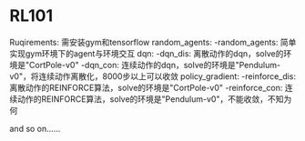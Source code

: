 # RL101
Ruqirements: 需安装gym和tensorflow
random_agents:
    -random_agents: 简单实现gym环境下的agent与环境交互
dqn:
    -dqn_dis: 离散动作的dqn，solve的环境是"CortPole-v0"
    -dqn_con: 连续动作的dqn，solve的环境是"Pendulum-v0"，将连续动作离散化，8000步以上可以收敛
policy_gradient:
    -reinforce_dis: 离散动作的REINFORCE算法，solve的环境是"CortPole-v0"
    -reinforce_con: 连续动作的REINFORCE算法，solve的环境是"Pendulum-v0"，不能收敛，不知为何

 
and so on......
